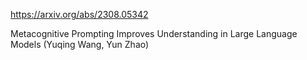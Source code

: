 https://arxiv.org/abs/2308.05342

Metacognitive Prompting Improves Understanding in Large Language Models (Yuqing Wang, Yun Zhao)